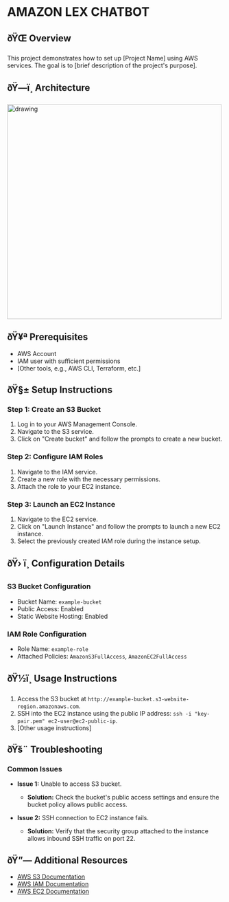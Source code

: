 # AMAZON LEX CHATBOT

## ðŸŒ Overview
This project demonstrates how to set up [Project Name] using AWS services. The goal is to [brief description of the project's purpose].

## ðŸ—ï¸ Architecture
<img src="Architecture%20Diagram.png" alt="drawing" width="500"/>

## ðŸ¥ª Prerequisites
- AWS Account
- IAM user with sufficient permissions
- [Other tools, e.g., AWS CLI, Terraform, etc.]

## ðŸ§± Setup Instructions

### Step 1: Create an S3 Bucket
1. Log in to your AWS Management Console.
2. Navigate to the S3 service.
3. Click on "Create bucket" and follow the prompts to create a new bucket.

### Step 2: Configure IAM Roles
1. Navigate to the IAM service.
2. Create a new role with the necessary permissions.
3. Attach the role to your EC2 instance.

### Step 3: Launch an EC2 Instance
1. Navigate to the EC2 service.
2. Click on "Launch Instance" and follow the prompts to launch a new EC2 instance.
3. Select the previously created IAM role during the instance setup.

## ðŸ› ï¸ Configuration Details

### S3 Bucket Configuration
- Bucket Name: `example-bucket`
- Public Access: Enabled
- Static Website Hosting: Enabled

### IAM Role Configuration
- Role Name: `example-role`
- Attached Policies: `AmazonS3FullAccess`, `AmazonEC2FullAccess`

## ðŸ½ï¸ Usage Instructions
1. Access the S3 bucket at `http://example-bucket.s3-website-region.amazonaws.com`.
2. SSH into the EC2 instance using the public IP address: `ssh -i "key-pair.pem" ec2-user@ec2-public-ip`.
3. [Other usage instructions]

## ðŸš¨ Troubleshooting

### Common Issues
- **Issue 1:** Unable to access S3 bucket.
  - **Solution:** Check the bucket's public access settings and ensure the bucket policy allows public access.

- **Issue 2:** SSH connection to EC2 instance fails.
  - **Solution:** Verify that the security group attached to the instance allows inbound SSH traffic on port 22.

## ðŸ”— Additional Resources
- [AWS S3 Documentation](https://docs.aws.amazon.com/s3/)
- [AWS IAM Documentation](https://docs.aws.amazon.com/iam/)
- [AWS EC2 Documentation](https://docs.aws.amazon.com/ec2/)
